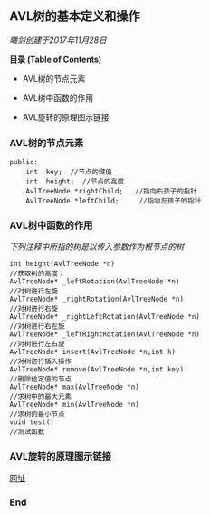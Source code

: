 ## AVL树的基本定义和操作

*曦剑创建于2017年11月28日*

**目录 (Table of Contents)**

* AVL树的节点元素

* AVL树中函数的作用

* AVL旋转的原理图示链接

### AVL树的节点元素

    public:
        int  key;  //节点的键值
        int  height;  //节点的高度
        AvlTreeNode *rightChild;   //指向右孩子的指针
        AvlTreeNode *leftChild;     //指向左孩子的指针
### AVL树中函数的作用

*下列注释中所指的树是以传入参数作为根节点的树*

    int height(AvlTreeNode *n)
    //获取树的高度；
    AvlTreeNode* _leftRotation(AvlTreeNode *n)
    //对树进行左旋
    AvlTreeNode* _rightRotation(AvlTreeNode *n)
    //对树进行右旋
    AvlTreeNode* _rightLeftRotation(AvlTreeNode *n)
    //对树进行右左旋
    AvlTreeNode* _leftRightRotation(AvlTreeNode *n)
    //对树进行左右旋
    AvlTreeNode* insert(AvlTreeNode *n,int k)
    //对树进行插入操作
    AvlTreeNode* remove(AvlTreeNode *n,int key)
    //删除给定值的节点
    AvlTreeNode* max(AvlTreeNode *n)
    //求树中的最大元素
    AvlTreeNode* min(AvlTreeNode *n)
    //求树的最小节点
    void test()
    //测试函数
	

### AVL旋转的原理图示链接

[网址](https://www.cnblogs.com/skywang12345/p/3576969.html)

### End